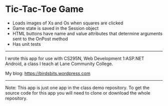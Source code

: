 # Tic-Tac-Toe Game

* Loads images of Xs and Os when squares are clicked
* Game state is saved in the Session object
* HTML buttons have name and value attributes that determine arguments sent to the OnPost method
* Has unit tests

----

I wrote this app for use with CS295N, Web Development 1:ASP.NET Android, a class I teach at Lane Community College.

My blog:
<https://birdsbits.wordpress.com>

----

Note: This app is just one app in the class demo repository.
To get the source code for this app you will need to
clone or download the whole repository.
